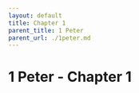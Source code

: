 ```yaml
---
layout: default
title: Chapter 1
parent_title: 1 Peter
parent_url: ./1peter.md
---
```


# 1 Peter - Chapter 1
